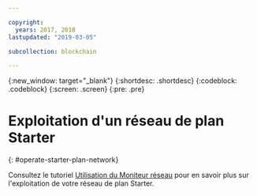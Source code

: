 ```yaml
---

copyright:
  years: 2017, 2018
lastupdated: "2019-03-05"

subcollection: blockchain

---
```


{:new_window: target="_blank"}
{:shortdesc: .shortdesc}
{:codeblock: .codeblock}
{:screen: .screen}
{:pre: .pre}

# Exploitation d'un réseau de plan Starter
{: #operate-starter-plan-network}

Consultez le tutoriel [Utilisation du Moniteur réseau](/docs/services/blockchain/v10_dashboard.html#ibp-dashboard) pour en savoir plus sur l'exploitation de votre réseau de plan Starter.
